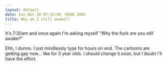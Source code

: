 ```yaml
---
layout: default
date: Sun Nov 20 07:32:00 -0500 2005
title: Why am I still awake?!
---
```


It's 7:30am and once again I'm asking myself "Why the fuck are you still
awake?"

Ehh, I dunno.  I just mindlessly type for hours on end.  The cartoons are
getting gay now... like for 3 year olds.  I should change it soon, but I doubt
I'll have the effort.
